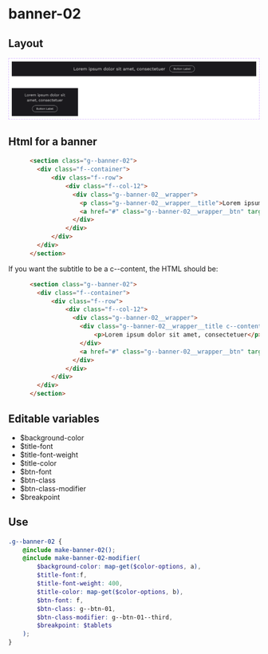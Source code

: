 # banner-02

## Layout

![alt text][banner-02]

[banner-02]: /src/img/global-components/banner/banner-02.png

## Html for a banner

```html
      <section class="g--banner-02">
        <div class="f--container">
            <div class="f--row">
                <div class="f--col-12">
                  <div class="g--banner-02__wrapper">
                    <p class="g--banner-02__wrapper__title">Lorem ipsum dolor sit amet, consectetuer</p>
                    <a href="#" class="g--banner-02__wrapper__btn" target="_blank" rel="noopener noreferrer">Button Label</a>
                  </div>
                </div>
            </div>
        </div>       
      </section>
```

If you want the subtitle to be a c--content, the HTML should be:

```html
      <section class="g--banner-02">
        <div class="f--container">
            <div class="f--row">
                <div class="f--col-12">
                  <div class="g--banner-02__wrapper">
                    <div class="g--banner-02__wrapper__title c--content-a">
                        <p>Lorem ipsum dolor sit amet, consectetuer</p>
                    </div>
                    <a href="#" class="g--banner-02__wrapper__btn" target="_blank" rel="noopener noreferrer">Button Label</a>
                  </div>
                </div>
            </div>
        </div>       
      </section>
```

## Editable variables

- $background-color
- $title-font
- $title-font-weight
- $title-color
- $btn-font
- $btn-class
- $btn-class-modifier
- $breakpoint

## Use

```scss
.g--banner-02 {
    @include make-banner-02();
    @include make-banner-02-modifier(
        $background-color: map-get($color-options, a),
        $title-font:f,
        $title-font-weight: 400,
        $title-color: map-get($color-options, b),
        $btn-font: f,
        $btn-class: g--btn-01,
        $btn-class-modifier: g--btn-01--third,
        $breakpoint: $tablets
    );
}
```